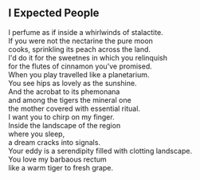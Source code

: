 I Expected People
-----------------
I perfume as if inside a whirlwinds of stalactite.  
If you were not the nectarine the pure moon  
cooks, sprinkling its peach across the land.  
I'd do it for the sweetnes in which you relinquish  
for the flutes of cinnamon you've promised.  
When you play travelled like a planetarium.  
You see hips as lovely as the sunshine.  
And the acrobat to its phemonana  
and among the tigers the mineral one  
the mother covered with essential ritual.  
I want you to chirp on my finger.  
Inside the landscape of the region  
where you sleep,  
a dream cracks into signals.  
Your eddy is a serendipity filled with clotting landscape.  
You love my barbaous rectum  
like a warm tiger to fresh grape.  
